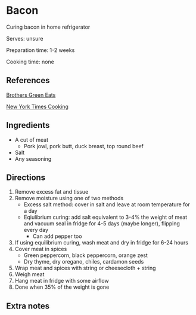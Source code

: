 # Bacon

Curing bacon in home refrigerator

Serves: unsure

Preparation time: 1-2 weeks

Cooking time: none

## References

[Brothers Green Eats](https://www.youtube.com/watch?v=cEkdCgAMgpw)

[New York Times Cooking](https://cooking.nytimes.com/recipes/12349-home-cured-bacon)

## Ingredients

- A cut of meat
  - Pork jowl, pork butt, duck breast, top round beef
- Salt
- Any seasoning

## Directions

1. Remove excess fat and tissue
2. Remove moisture using one of two methods
    - Excess salt method: cover in salt and leave at room temperature for a day
    - Eqiulibrium curing: add salt equivalent to 3-4% the weight of meat and vacuum seal in fridge for 4-5 days (maybe longer), flipping every day
      - Can add pepper too
3. If using equilibrium curing, wash meat and dry in fridge for 6-24 hours
4. Cover meat in spices
    - Green peppercorn, black peppercorn, orange zest
    - Dry thyme, dry oregano, chiles, cardamon seeds
5. Wrap meat and spices with string or cheesecloth + string
6. Weigh meat
7. Hang meat in fridge with some airflow
8. Done when 35% of the weight is gone

## Extra notes